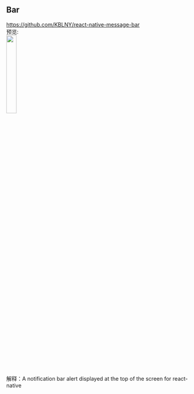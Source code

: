 ## Bar<br>



https://github.com/KBLNY/react-native-message-bar<br>
预览:<br>
<img src="https://camo.githubusercontent.com/fca60200a77c86b804e6a8786caaa15d8cd10433/687474703a2f2f7333312e706f7374696d672e6f72672f6378713678357372662f556e7469746c65642e676966" width="23%"/>
<br>
解释：A notification bar alert displayed at the top of the screen for react-native
<br>
